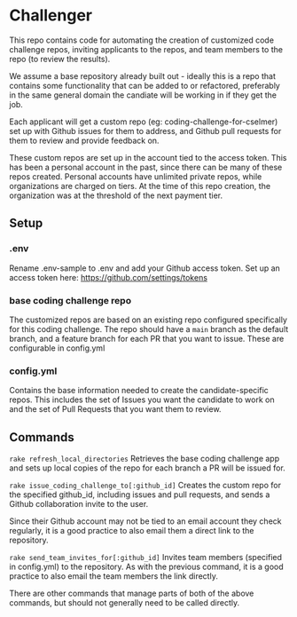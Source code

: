 # Challenger

This repo contains code for automating the creation of customized code challenge
repos, inviting applicants to the repos, and team members to the repo (to review
the results).

We assume a base repository already built out - ideally this is a repo that contains
some functionality that can be added to or refactored, preferably in the same general
domain the candiate will be working in if they get the job.

Each applicant will get a custom repo (eg: coding-challenge-for-cselmer) set up
with Github issues for them to address, and Github pull requests for them to
review and provide feedback on.

These custom repos are set up in the account tied to the access token. This has
been a personal account in the past, since there can be many of these repos
created. Personal accounts have unlimited private repos, while organizations
are charged on tiers. At the time of this repo creation, the organization was at the
threshold of the next payment tier.


## Setup

### .env

Rename .env-sample to .env and add your Github access token. Set up an
access token here: https://github.com/settings/tokens

### base coding challenge repo

The customized repos are based on an existing repo configured specifically for this
coding challenge. The repo should have a `main` branch as the default branch,
and a feature branch for each PR that you want to issue. These are configurable
in config.yml

### config.yml

Contains the base information needed to create the candidate-specific repos. This
includes the set of Issues you want the candidate to work on and the set of Pull
Requests that you want them to review.

## Commands

`rake refresh_local_directories`
Retrieves the base coding challenge app and sets up local copies of the repo for
each branch a PR will be issued for.

`rake issue_coding_challenge_to[:github_id]`
Creates the custom repo for the specified github_id, including issues and pull
requests, and sends a Github collaboration invite to the user.

Since their Github account may not be tied to an email account they check
regularly, it is a good practice to also email them a direct link to the
repository.

`rake send_team_invites_for[:github_id]`
Invites team members (specified in config.yml) to the repository.
As with the previous command, it is a good practice to also email the team members
the link directly.

There are other commands that manage parts of both of the above commands, but
should not generally need to be called directly.
